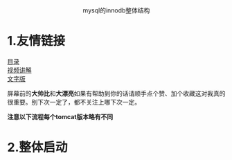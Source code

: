 <center>mysql的innodb整体结构</center>

# 1.友情链接
[目录](https://github.com/edanlx/SealBook/blob/master/catalog.md)  
[视频讲解](https://www.bilibili.com/video/BV1Ey4y167HQ/)   
[文字版](https://github.com/edanlx/SealBook/blob/master/mysql/structure.md)

屏幕前的**大帅比**和**大漂亮**如果有帮助到你的话请顺手点个赞、加个收藏这对我真的很重要。别下次一定了，都不关注上哪下次一定。

**注意以下流程每个tomcat版本略有不同**

# 2.整体启动